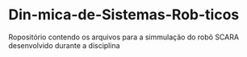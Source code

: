 # Din-mica-de-Sistemas-Rob-ticos
Ropositório contendo os arquivos para a simmulação do robô SCARA desenvolvido durante a disciplina
